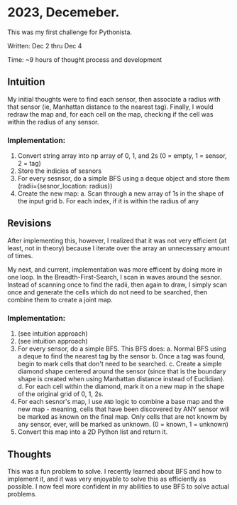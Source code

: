 # 2023, Decemeber.

This was my first challenge for Pythonista.

Written: Dec 2 thru Dec 4

Time: ~9 hours of thought process and development

## Intuition
My initial thoughts were to find each sensor, then associate a radius 
with that sensor (ie, Manhattan  distance to the nearest tag). Finally, 
I would redraw the map and, for each cell on the map, checking if the cell 
was within the radius of any sensor.

### Implementation:
1. Convert string array into np array of 0, 1, and 2s
   (0 = empty, 1 = sensor, 2 = tag)
2. Store the indicies of sesnors
3. For every sesnsor, do a simple BFS using a deque object and store
   them (radii={sesnor_location: radius})
4. Create the new map:
   a. Scan through a new array of 1s in the shape of the input grid
   b. For each index, if it is within the radius of any 


## Revisions
After implementing this, however, I realized that it was not very efficient
(at least, not in theory) because I iterate over the array an unnecessary
amount of times.

My next, and current, implementation was more efficent by doing more in 
one loop. In the Breadth-First-Search, I scan in waves around the sesnor. 
Instead of scanning once to find the radii, then again to draw, I simply
scan once and generate the cells which do not need to be searched, then
combine them to create a joint map.

### Implementation:
1. (see intuition approach)
2. (see intuition approach)
3. For every sensor, do a simple BFS. This BFS does:
   a. Normal BFS using a deque to find the nearest tag by the sensor
   b. Once a tag was found, begin to mark cells that don't need to be searched. 
   c. Create a simple diamond shape centered around the sensor (since that is the boundary shape 
      is created when using Manhattan distance instead of Euclidian).
    d. For each cell within the diamond, mark it on a new map in the shape of the original grid 
       of 0, 1, 2s.
4. For each sesnor's map, I use `AND` logic to combine a base map and the new map - meaning, 
  cells that have been discovered by ANY sensor will be marked as known on the final map. Only
  cells that are not knowm by any sensor, ever, will be marked as unknown.  (0 = known, 1 = unknown)
5. Convert this map into a 2D Python list and return it.

## Thoughts
This was a fun problem to solve. I recently learned about BFS and how to implement it, and it 
was very enjoyable to solve this as efficiently as possible. I now feel more confident in my abilities
to use BFS to solve actual problems.
